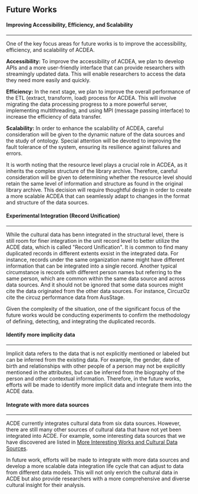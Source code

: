 ## Future Works

#### Improving Accessibility, Efficiency, and Scalability
---
One of the key focus areas for future works is to improve the accessibility, efficiency, and scalability of ACDEA.
   
**Accessibility:** To improve the accessibility of ACDEA, we plan to develop APIs and a more user-friendly interface that can provide researchers with streamingly updated data. This will enable researchers to access the data they need more easily and quickly.

**Efficiency:** In the next stage, we plan to improve the overall performance of the ETL (extract, transform, load) process for ACDEA. This will involve migrating the data processing progress to a more powerful server, implementing multithreading, and using MPI (message passing interface) to increase the efficiency of data transfer.

**Scalability:** In order to enhance the scalability of ACDEA, careful consideration will be given to the dynamic nature of the data sources and the study of ontology. Special attention will be devoted to improving the fault tolerance of the system, ensuring its resilience against failures and errors.

It is worth noting that the resource level plays a crucial role in ACDEA, as it inherits the complex structure of the library archive. Therefore, careful consideration will be given to determining whether the resource level should retain the same level of information and structure as found in the original library archive. This decision will require thoughtful design in order to create a more scalable ACDEA that can seamlessly adapt to changes in the format and structure of the data sources.

#### Experimental Integration (Record Unification)
---
While the cultural data has benn integrated in the structural level, there is still room for finer integration in the unit record level to better utilize the ACDE data, which is called "Record Unification". It is common to find many duplicated records in different extents exsist in the integrated data. For instance, records under the same organization name might have different information that can be integrated into a single record. Another typical circumstance is records with different person names but referring to the same person, which are common within the same data source and across data sources. And it should not be ignored that some data sources might cite the data originated from the other data sources. For instance, CircuzOz cite the circuz performance data from AusStage.

Given the complexity of the situation, one of the significant focus of the future works would be conducting experiments to confirm the methodology of defining, detecting, and integrating the duplicated records.

#### Identify more implicity data
--- 
Implicit data refers to the data that is not explicitly mentioned or labeled but can be inferred from the existing data. For example, the gender, date of birth and relationships with other people of a person may not be explicitly mentioned in the attributes, but can be inferred from the biography of the person and other contextual information. Therefore, in the future works, efforts will be made to identify more implicit data and integrate them into the ACDE data.

#### Integrate with more data sources
---
ACDE currently integrates cultural data from six data sources. However, there are still many other sources of cultural data that have not yet been integrated into ACDE. For example, some interesting data sources that we have discovered are listed in [More Interesting Works and Cultural Data Sources](https://acd-engine.github.io/jupyterbook/ivy_7_more_interesting_works.html). 

In future work, efforts will be made to integrate with more data sources and develop a more scalable data integration life cycle that can adjust to data from different data models. This will not only enrich the cultural data in ACDE but also provide researchers with a more comprehensive and diverse cultural insight for their analysis.

